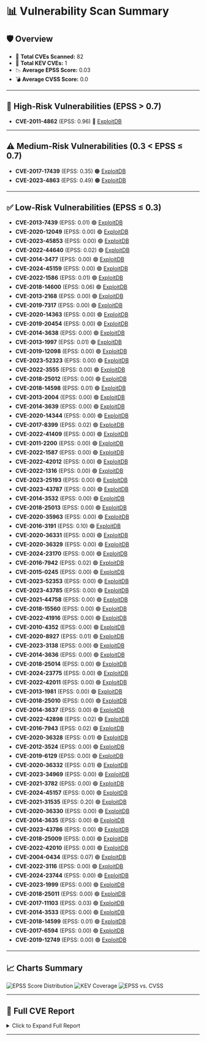 
# 📊 Vulnerability Scan Summary

## 🛡️ Overview
- 🔎 **Total CVEs Scanned:** 82
- 🛑 **Total KEV CVEs:** 1
- 📉 **Average EPSS Score:** 0.03
- 💣 **Average CVSS Score:** 0.0

---

## 🚨 High-Risk Vulnerabilities (EPSS > 0.7)
- **CVE-2011-4862** (EPSS: 0.96) 🔴 [ExploitDB](https://www.exploit-db.com/search?cve=CVE-2011-4862)

---

## ⚠️ Medium-Risk Vulnerabilities (0.3 < EPSS ≤ 0.7)
- **CVE-2017-17439** (EPSS: 0.35) 🟠 [ExploitDB](https://www.exploit-db.com/search?cve=CVE-2017-17439)
- **CVE-2023-4863** (EPSS: 0.49) 🟠 [ExploitDB](https://www.exploit-db.com/search?cve=CVE-2023-4863)

---

## ✅ Low-Risk Vulnerabilities (EPSS ≤ 0.3)
- **CVE-2013-7439** (EPSS: 0.01) 🟢 [ExploitDB](https://www.exploit-db.com/search?cve=CVE-2013-7439)
- **CVE-2020-12049** (EPSS: 0.00) 🟢 [ExploitDB](https://www.exploit-db.com/search?cve=CVE-2020-12049)
- **CVE-2023-45853** (EPSS: 0.00) 🟢 [ExploitDB](https://www.exploit-db.com/search?cve=CVE-2023-45853)
- **CVE-2022-44640** (EPSS: 0.02) 🟢 [ExploitDB](https://www.exploit-db.com/search?cve=CVE-2022-44640)
- **CVE-2014-3477** (EPSS: 0.00) 🟢 [ExploitDB](https://www.exploit-db.com/search?cve=CVE-2014-3477)
- **CVE-2024-45159** (EPSS: 0.00) 🟢 [ExploitDB](https://www.exploit-db.com/search?cve=CVE-2024-45159)
- **CVE-2022-1586** (EPSS: 0.01) 🟢 [ExploitDB](https://www.exploit-db.com/search?cve=CVE-2022-1586)
- **CVE-2018-14600** (EPSS: 0.06) 🟢 [ExploitDB](https://www.exploit-db.com/search?cve=CVE-2018-14600)
- **CVE-2013-2168** (EPSS: 0.00) 🟢 [ExploitDB](https://www.exploit-db.com/search?cve=CVE-2013-2168)
- **CVE-2019-7317** (EPSS: 0.00) 🟢 [ExploitDB](https://www.exploit-db.com/search?cve=CVE-2019-7317)
- **CVE-2020-14363** (EPSS: 0.00) 🟢 [ExploitDB](https://www.exploit-db.com/search?cve=CVE-2020-14363)
- **CVE-2019-20454** (EPSS: 0.00) 🟢 [ExploitDB](https://www.exploit-db.com/search?cve=CVE-2019-20454)
- **CVE-2014-3638** (EPSS: 0.00) 🟢 [ExploitDB](https://www.exploit-db.com/search?cve=CVE-2014-3638)
- **CVE-2013-1997** (EPSS: 0.01) 🟢 [ExploitDB](https://www.exploit-db.com/search?cve=CVE-2013-1997)
- **CVE-2019-12098** (EPSS: 0.00) 🟢 [ExploitDB](https://www.exploit-db.com/search?cve=CVE-2019-12098)
- **CVE-2023-52323** (EPSS: 0.00) 🟢 [ExploitDB](https://www.exploit-db.com/search?cve=CVE-2023-52323)
- **CVE-2022-3555** (EPSS: 0.00) 🟢 [ExploitDB](https://www.exploit-db.com/search?cve=CVE-2022-3555)
- **CVE-2018-25012** (EPSS: 0.00) 🟢 [ExploitDB](https://www.exploit-db.com/search?cve=CVE-2018-25012)
- **CVE-2018-14598** (EPSS: 0.01) 🟢 [ExploitDB](https://www.exploit-db.com/search?cve=CVE-2018-14598)
- **CVE-2013-2004** (EPSS: 0.00) 🟢 [ExploitDB](https://www.exploit-db.com/search?cve=CVE-2013-2004)
- **CVE-2014-3639** (EPSS: 0.00) 🟢 [ExploitDB](https://www.exploit-db.com/search?cve=CVE-2014-3639)
- **CVE-2020-14344** (EPSS: 0.00) 🟢 [ExploitDB](https://www.exploit-db.com/search?cve=CVE-2020-14344)
- **CVE-2017-8399** (EPSS: 0.02) 🟢 [ExploitDB](https://www.exploit-db.com/search?cve=CVE-2017-8399)
- **CVE-2022-41409** (EPSS: 0.00) 🟢 [ExploitDB](https://www.exploit-db.com/search?cve=CVE-2022-41409)
- **CVE-2011-2200** (EPSS: 0.00) 🟢 [ExploitDB](https://www.exploit-db.com/search?cve=CVE-2011-2200)
- **CVE-2022-1587** (EPSS: 0.00) 🟢 [ExploitDB](https://www.exploit-db.com/search?cve=CVE-2022-1587)
- **CVE-2022-42012** (EPSS: 0.00) 🟢 [ExploitDB](https://www.exploit-db.com/search?cve=CVE-2022-42012)
- **CVE-2022-1316** (EPSS: 0.00) 🟢 [ExploitDB](https://www.exploit-db.com/search?cve=CVE-2022-1316)
- **CVE-2023-25193** (EPSS: 0.00) 🟢 [ExploitDB](https://www.exploit-db.com/search?cve=CVE-2023-25193)
- **CVE-2023-43787** (EPSS: 0.00) 🟢 [ExploitDB](https://www.exploit-db.com/search?cve=CVE-2023-43787)
- **CVE-2014-3532** (EPSS: 0.00) 🟢 [ExploitDB](https://www.exploit-db.com/search?cve=CVE-2014-3532)
- **CVE-2018-25013** (EPSS: 0.00) 🟢 [ExploitDB](https://www.exploit-db.com/search?cve=CVE-2018-25013)
- **CVE-2020-35963** (EPSS: 0.00) 🟢 [ExploitDB](https://www.exploit-db.com/search?cve=CVE-2020-35963)
- **CVE-2016-3191** (EPSS: 0.10) 🟢 [ExploitDB](https://www.exploit-db.com/search?cve=CVE-2016-3191)
- **CVE-2020-36331** (EPSS: 0.00) 🟢 [ExploitDB](https://www.exploit-db.com/search?cve=CVE-2020-36331)
- **CVE-2020-36329** (EPSS: 0.00) 🟢 [ExploitDB](https://www.exploit-db.com/search?cve=CVE-2020-36329)
- **CVE-2024-23170** (EPSS: 0.00) 🟢 [ExploitDB](https://www.exploit-db.com/search?cve=CVE-2024-23170)
- **CVE-2016-7942** (EPSS: 0.02) 🟢 [ExploitDB](https://www.exploit-db.com/search?cve=CVE-2016-7942)
- **CVE-2015-0245** (EPSS: 0.00) 🟢 [ExploitDB](https://www.exploit-db.com/search?cve=CVE-2015-0245)
- **CVE-2023-52353** (EPSS: 0.00) 🟢 [ExploitDB](https://www.exploit-db.com/search?cve=CVE-2023-52353)
- **CVE-2023-43785** (EPSS: 0.00) 🟢 [ExploitDB](https://www.exploit-db.com/search?cve=CVE-2023-43785)
- **CVE-2021-44758** (EPSS: 0.00) 🟢 [ExploitDB](https://www.exploit-db.com/search?cve=CVE-2021-44758)
- **CVE-2018-15560** (EPSS: 0.00) 🟢 [ExploitDB](https://www.exploit-db.com/search?cve=CVE-2018-15560)
- **CVE-2022-41916** (EPSS: 0.00) 🟢 [ExploitDB](https://www.exploit-db.com/search?cve=CVE-2022-41916)
- **CVE-2010-4352** (EPSS: 0.00) 🟢 [ExploitDB](https://www.exploit-db.com/search?cve=CVE-2010-4352)
- **CVE-2020-8927** (EPSS: 0.01) 🟢 [ExploitDB](https://www.exploit-db.com/search?cve=CVE-2020-8927)
- **CVE-2023-3138** (EPSS: 0.00) 🟢 [ExploitDB](https://www.exploit-db.com/search?cve=CVE-2023-3138)
- **CVE-2014-3636** (EPSS: 0.00) 🟢 [ExploitDB](https://www.exploit-db.com/search?cve=CVE-2014-3636)
- **CVE-2018-25014** (EPSS: 0.00) 🟢 [ExploitDB](https://www.exploit-db.com/search?cve=CVE-2018-25014)
- **CVE-2024-23775** (EPSS: 0.00) 🟢 [ExploitDB](https://www.exploit-db.com/search?cve=CVE-2024-23775)
- **CVE-2022-42011** (EPSS: 0.00) 🟢 [ExploitDB](https://www.exploit-db.com/search?cve=CVE-2022-42011)
- **CVE-2013-1981** (EPSS: 0.00) 🟢 [ExploitDB](https://www.exploit-db.com/search?cve=CVE-2013-1981)
- **CVE-2018-25010** (EPSS: 0.00) 🟢 [ExploitDB](https://www.exploit-db.com/search?cve=CVE-2018-25010)
- **CVE-2014-3637** (EPSS: 0.00) 🟢 [ExploitDB](https://www.exploit-db.com/search?cve=CVE-2014-3637)
- **CVE-2022-42898** (EPSS: 0.02) 🟢 [ExploitDB](https://www.exploit-db.com/search?cve=CVE-2022-42898)
- **CVE-2016-7943** (EPSS: 0.02) 🟢 [ExploitDB](https://www.exploit-db.com/search?cve=CVE-2016-7943)
- **CVE-2020-36328** (EPSS: 0.01) 🟢 [ExploitDB](https://www.exploit-db.com/search?cve=CVE-2020-36328)
- **CVE-2012-3524** (EPSS: 0.00) 🟢 [ExploitDB](https://www.exploit-db.com/search?cve=CVE-2012-3524)
- **CVE-2019-6129** (EPSS: 0.00) 🟢 [ExploitDB](https://www.exploit-db.com/search?cve=CVE-2019-6129)
- **CVE-2020-36332** (EPSS: 0.01) 🟢 [ExploitDB](https://www.exploit-db.com/search?cve=CVE-2020-36332)
- **CVE-2023-34969** (EPSS: 0.00) 🟢 [ExploitDB](https://www.exploit-db.com/search?cve=CVE-2023-34969)
- **CVE-2021-3782** (EPSS: 0.00) 🟢 [ExploitDB](https://www.exploit-db.com/search?cve=CVE-2021-3782)
- **CVE-2024-45157** (EPSS: 0.00) 🟢 [ExploitDB](https://www.exploit-db.com/search?cve=CVE-2024-45157)
- **CVE-2021-31535** (EPSS: 0.20) 🟢 [ExploitDB](https://www.exploit-db.com/search?cve=CVE-2021-31535)
- **CVE-2020-36330** (EPSS: 0.00) 🟢 [ExploitDB](https://www.exploit-db.com/search?cve=CVE-2020-36330)
- **CVE-2014-3635** (EPSS: 0.00) 🟢 [ExploitDB](https://www.exploit-db.com/search?cve=CVE-2014-3635)
- **CVE-2023-43786** (EPSS: 0.00) 🟢 [ExploitDB](https://www.exploit-db.com/search?cve=CVE-2023-43786)
- **CVE-2018-25009** (EPSS: 0.00) 🟢 [ExploitDB](https://www.exploit-db.com/search?cve=CVE-2018-25009)
- **CVE-2022-42010** (EPSS: 0.00) 🟢 [ExploitDB](https://www.exploit-db.com/search?cve=CVE-2022-42010)
- **CVE-2004-0434** (EPSS: 0.07) 🟢 [ExploitDB](https://www.exploit-db.com/search?cve=CVE-2004-0434)
- **CVE-2022-3116** (EPSS: 0.00) 🟢 [ExploitDB](https://www.exploit-db.com/search?cve=CVE-2022-3116)
- **CVE-2024-23744** (EPSS: 0.00) 🟢 [ExploitDB](https://www.exploit-db.com/search?cve=CVE-2024-23744)
- **CVE-2023-1999** (EPSS: 0.00) 🟢 [ExploitDB](https://www.exploit-db.com/search?cve=CVE-2023-1999)
- **CVE-2018-25011** (EPSS: 0.00) 🟢 [ExploitDB](https://www.exploit-db.com/search?cve=CVE-2018-25011)
- **CVE-2017-11103** (EPSS: 0.03) 🟢 [ExploitDB](https://www.exploit-db.com/search?cve=CVE-2017-11103)
- **CVE-2014-3533** (EPSS: 0.00) 🟢 [ExploitDB](https://www.exploit-db.com/search?cve=CVE-2014-3533)
- **CVE-2018-14599** (EPSS: 0.01) 🟢 [ExploitDB](https://www.exploit-db.com/search?cve=CVE-2018-14599)
- **CVE-2017-6594** (EPSS: 0.00) 🟢 [ExploitDB](https://www.exploit-db.com/search?cve=CVE-2017-6594)
- **CVE-2019-12749** (EPSS: 0.00) 🟢 [ExploitDB](https://www.exploit-db.com/search?cve=CVE-2019-12749)

---

## 📈 Charts Summary
![EPSS Score Distribution](charts/epss_distribution.png)
![KEV Coverage](charts/kev_pie_chart.png)
![EPSS vs. CVSS](charts/epss_vs_cvss.png)

---

## 📜 Full CVE Report
<details>
<summary>Click to Expand Full Report</summary>

| CVE ID | EPSS Score | CVSS Score | In KEV? | ExploitDB |
|--------|------------|------------|--------|-----------|
| CVE-2013-7439 | 0.01 | 0.0 | ❌ | [Link](https://www.exploit-db.com/search?cve=CVE-2013-7439) |
| CVE-2017-17439 | 0.35 | 0.0 | ❌ | [Link](https://www.exploit-db.com/search?cve=CVE-2017-17439) |
| CVE-2020-12049 | 0.00 | 0.0 | ❌ | [Link](https://www.exploit-db.com/search?cve=CVE-2020-12049) |
| CVE-2023-45853 | 0.00 | 0.0 | ❌ | [Link](https://www.exploit-db.com/search?cve=CVE-2023-45853) |
| CVE-2022-44640 | 0.02 | 0.0 | ❌ | [Link](https://www.exploit-db.com/search?cve=CVE-2022-44640) |
| CVE-2014-3477 | 0.00 | 0.0 | ❌ | [Link](https://www.exploit-db.com/search?cve=CVE-2014-3477) |
| CVE-2024-45159 | 0.00 | 0.0 | ❌ | [Link](https://www.exploit-db.com/search?cve=CVE-2024-45159) |
| CVE-2022-1586 | 0.01 | 0.0 | ❌ | [Link](https://www.exploit-db.com/search?cve=CVE-2022-1586) |
| CVE-2018-14600 | 0.06 | 0.0 | ❌ | [Link](https://www.exploit-db.com/search?cve=CVE-2018-14600) |
| CVE-2013-2168 | 0.00 | 0.0 | ❌ | [Link](https://www.exploit-db.com/search?cve=CVE-2013-2168) |
| CVE-2019-7317 | 0.00 | 0.0 | ❌ | [Link](https://www.exploit-db.com/search?cve=CVE-2019-7317) |
| CVE-2020-14363 | 0.00 | 0.0 | ❌ | [Link](https://www.exploit-db.com/search?cve=CVE-2020-14363) |
| CVE-2019-20454 | 0.00 | 0.0 | ❌ | [Link](https://www.exploit-db.com/search?cve=CVE-2019-20454) |
| CVE-2014-3638 | 0.00 | 0.0 | ❌ | [Link](https://www.exploit-db.com/search?cve=CVE-2014-3638) |
| CVE-2013-1997 | 0.01 | 0.0 | ❌ | [Link](https://www.exploit-db.com/search?cve=CVE-2013-1997) |
| CVE-2019-12098 | 0.00 | 0.0 | ❌ | [Link](https://www.exploit-db.com/search?cve=CVE-2019-12098) |
| CVE-2023-52323 | 0.00 | 0.0 | ❌ | [Link](https://www.exploit-db.com/search?cve=CVE-2023-52323) |
| CVE-2022-3555 | 0.00 | 0.0 | ❌ | [Link](https://www.exploit-db.com/search?cve=CVE-2022-3555) |
| CVE-2023-4863 | 0.49 | 0.0 | ✅ | [Link](https://www.exploit-db.com/search?cve=CVE-2023-4863) |
| CVE-2018-25012 | 0.00 | 0.0 | ❌ | [Link](https://www.exploit-db.com/search?cve=CVE-2018-25012) |
| CVE-2018-14598 | 0.01 | 0.0 | ❌ | [Link](https://www.exploit-db.com/search?cve=CVE-2018-14598) |
| CVE-2013-2004 | 0.00 | 0.0 | ❌ | [Link](https://www.exploit-db.com/search?cve=CVE-2013-2004) |
| CVE-2011-4862 | 0.96 | 0.0 | ❌ | [Link](https://www.exploit-db.com/search?cve=CVE-2011-4862) |
| CVE-2014-3639 | 0.00 | 0.0 | ❌ | [Link](https://www.exploit-db.com/search?cve=CVE-2014-3639) |
| CVE-2020-14344 | 0.00 | 0.0 | ❌ | [Link](https://www.exploit-db.com/search?cve=CVE-2020-14344) |
| CVE-2017-8399 | 0.02 | 0.0 | ❌ | [Link](https://www.exploit-db.com/search?cve=CVE-2017-8399) |
| CVE-2022-41409 | 0.00 | 0.0 | ❌ | [Link](https://www.exploit-db.com/search?cve=CVE-2022-41409) |
| CVE-2011-2200 | 0.00 | 0.0 | ❌ | [Link](https://www.exploit-db.com/search?cve=CVE-2011-2200) |
| CVE-2022-1587 | 0.00 | 0.0 | ❌ | [Link](https://www.exploit-db.com/search?cve=CVE-2022-1587) |
| CVE-2022-42012 | 0.00 | 0.0 | ❌ | [Link](https://www.exploit-db.com/search?cve=CVE-2022-42012) |
| CVE-2022-1316 | 0.00 | 0.0 | ❌ | [Link](https://www.exploit-db.com/search?cve=CVE-2022-1316) |
| CVE-2023-25193 | 0.00 | 0.0 | ❌ | [Link](https://www.exploit-db.com/search?cve=CVE-2023-25193) |
| CVE-2023-43787 | 0.00 | 0.0 | ❌ | [Link](https://www.exploit-db.com/search?cve=CVE-2023-43787) |
| CVE-2014-3532 | 0.00 | 0.0 | ❌ | [Link](https://www.exploit-db.com/search?cve=CVE-2014-3532) |
| CVE-2018-25013 | 0.00 | 0.0 | ❌ | [Link](https://www.exploit-db.com/search?cve=CVE-2018-25013) |
| CVE-2020-35963 | 0.00 | 0.0 | ❌ | [Link](https://www.exploit-db.com/search?cve=CVE-2020-35963) |
| CVE-2016-3191 | 0.10 | 0.0 | ❌ | [Link](https://www.exploit-db.com/search?cve=CVE-2016-3191) |
| CVE-2020-36331 | 0.00 | 0.0 | ❌ | [Link](https://www.exploit-db.com/search?cve=CVE-2020-36331) |
| CVE-2020-36329 | 0.00 | 0.0 | ❌ | [Link](https://www.exploit-db.com/search?cve=CVE-2020-36329) |
| CVE-2024-23170 | 0.00 | 0.0 | ❌ | [Link](https://www.exploit-db.com/search?cve=CVE-2024-23170) |
| CVE-2016-7942 | 0.02 | 0.0 | ❌ | [Link](https://www.exploit-db.com/search?cve=CVE-2016-7942) |
| CVE-2015-0245 | 0.00 | 0.0 | ❌ | [Link](https://www.exploit-db.com/search?cve=CVE-2015-0245) |
| CVE-2023-52353 | 0.00 | 0.0 | ❌ | [Link](https://www.exploit-db.com/search?cve=CVE-2023-52353) |
| CVE-2023-43785 | 0.00 | 0.0 | ❌ | [Link](https://www.exploit-db.com/search?cve=CVE-2023-43785) |
| CVE-2021-44758 | 0.00 | 0.0 | ❌ | [Link](https://www.exploit-db.com/search?cve=CVE-2021-44758) |
| CVE-2018-15560 | 0.00 | 0.0 | ❌ | [Link](https://www.exploit-db.com/search?cve=CVE-2018-15560) |
| CVE-2022-41916 | 0.00 | 0.0 | ❌ | [Link](https://www.exploit-db.com/search?cve=CVE-2022-41916) |
| CVE-2010-4352 | 0.00 | 0.0 | ❌ | [Link](https://www.exploit-db.com/search?cve=CVE-2010-4352) |
| CVE-2020-8927 | 0.01 | 0.0 | ❌ | [Link](https://www.exploit-db.com/search?cve=CVE-2020-8927) |
| CVE-2023-3138 | 0.00 | 0.0 | ❌ | [Link](https://www.exploit-db.com/search?cve=CVE-2023-3138) |
| CVE-2014-3636 | 0.00 | 0.0 | ❌ | [Link](https://www.exploit-db.com/search?cve=CVE-2014-3636) |
| CVE-2018-25014 | 0.00 | 0.0 | ❌ | [Link](https://www.exploit-db.com/search?cve=CVE-2018-25014) |
| CVE-2024-23775 | 0.00 | 0.0 | ❌ | [Link](https://www.exploit-db.com/search?cve=CVE-2024-23775) |
| CVE-2022-42011 | 0.00 | 0.0 | ❌ | [Link](https://www.exploit-db.com/search?cve=CVE-2022-42011) |
| CVE-2013-1981 | 0.00 | 0.0 | ❌ | [Link](https://www.exploit-db.com/search?cve=CVE-2013-1981) |
| CVE-2018-25010 | 0.00 | 0.0 | ❌ | [Link](https://www.exploit-db.com/search?cve=CVE-2018-25010) |
| CVE-2014-3637 | 0.00 | 0.0 | ❌ | [Link](https://www.exploit-db.com/search?cve=CVE-2014-3637) |
| CVE-2022-42898 | 0.02 | 0.0 | ❌ | [Link](https://www.exploit-db.com/search?cve=CVE-2022-42898) |
| CVE-2016-7943 | 0.02 | 0.0 | ❌ | [Link](https://www.exploit-db.com/search?cve=CVE-2016-7943) |
| CVE-2020-36328 | 0.01 | 0.0 | ❌ | [Link](https://www.exploit-db.com/search?cve=CVE-2020-36328) |
| CVE-2012-3524 | 0.00 | 0.0 | ❌ | [Link](https://www.exploit-db.com/search?cve=CVE-2012-3524) |
| CVE-2019-6129 | 0.00 | 0.0 | ❌ | [Link](https://www.exploit-db.com/search?cve=CVE-2019-6129) |
| CVE-2020-36332 | 0.01 | 0.0 | ❌ | [Link](https://www.exploit-db.com/search?cve=CVE-2020-36332) |
| CVE-2023-34969 | 0.00 | 0.0 | ❌ | [Link](https://www.exploit-db.com/search?cve=CVE-2023-34969) |
| CVE-2021-3782 | 0.00 | 0.0 | ❌ | [Link](https://www.exploit-db.com/search?cve=CVE-2021-3782) |
| CVE-2024-45157 | 0.00 | 0.0 | ❌ | [Link](https://www.exploit-db.com/search?cve=CVE-2024-45157) |
| CVE-2021-31535 | 0.20 | 0.0 | ❌ | [Link](https://www.exploit-db.com/search?cve=CVE-2021-31535) |
| CVE-2020-36330 | 0.00 | 0.0 | ❌ | [Link](https://www.exploit-db.com/search?cve=CVE-2020-36330) |
| CVE-2014-3635 | 0.00 | 0.0 | ❌ | [Link](https://www.exploit-db.com/search?cve=CVE-2014-3635) |
| CVE-2023-43786 | 0.00 | 0.0 | ❌ | [Link](https://www.exploit-db.com/search?cve=CVE-2023-43786) |
| CVE-2018-25009 | 0.00 | 0.0 | ❌ | [Link](https://www.exploit-db.com/search?cve=CVE-2018-25009) |
| CVE-2022-42010 | 0.00 | 0.0 | ❌ | [Link](https://www.exploit-db.com/search?cve=CVE-2022-42010) |
| CVE-2004-0434 | 0.07 | 0.0 | ❌ | [Link](https://www.exploit-db.com/search?cve=CVE-2004-0434) |
| CVE-2022-3116 | 0.00 | 0.0 | ❌ | [Link](https://www.exploit-db.com/search?cve=CVE-2022-3116) |
| CVE-2024-23744 | 0.00 | 0.0 | ❌ | [Link](https://www.exploit-db.com/search?cve=CVE-2024-23744) |
| CVE-2023-1999 | 0.00 | 0.0 | ❌ | [Link](https://www.exploit-db.com/search?cve=CVE-2023-1999) |
| CVE-2018-25011 | 0.00 | 0.0 | ❌ | [Link](https://www.exploit-db.com/search?cve=CVE-2018-25011) |
| CVE-2017-11103 | 0.03 | 0.0 | ❌ | [Link](https://www.exploit-db.com/search?cve=CVE-2017-11103) |
| CVE-2014-3533 | 0.00 | 0.0 | ❌ | [Link](https://www.exploit-db.com/search?cve=CVE-2014-3533) |
| CVE-2018-14599 | 0.01 | 0.0 | ❌ | [Link](https://www.exploit-db.com/search?cve=CVE-2018-14599) |
| CVE-2017-6594 | 0.00 | 0.0 | ❌ | [Link](https://www.exploit-db.com/search?cve=CVE-2017-6594) |
| CVE-2019-12749 | 0.00 | 0.0 | ❌ | [Link](https://www.exploit-db.com/search?cve=CVE-2019-12749) |

</details>

---

